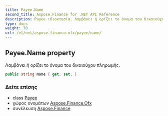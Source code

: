 ```yaml
---
title: Payee.Name
second_title: Aspose.Finance for .NET API Reference
description: Payee ιδιοκτησία. Λαμβάνει ή ορίζει το όνομα του δικαιούχου πληρωμής.
type: docs
weight: 70
url: /el/net/aspose.finance.ofx/payee/name/
---
```

## Payee.Name property

Λαμβάνει ή ορίζει το όνομα του δικαιούχου πληρωμής.

```csharp
public string Name { get; set; }
```

### Δείτε επίσης

* class [Payee](../)
* χώρος ονομάτων [Aspose.Finance.Ofx](../../payee/)
* συνέλευση [Aspose.Finance](../../../)


